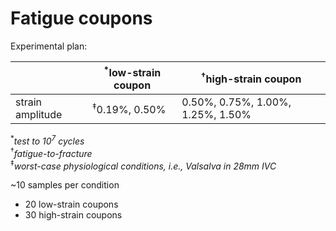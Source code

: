 # Fatigue coupons

Experimental plan: 

|                  | <sup>\*</sup>low-strain coupon | <sup>†</sup>high-strain coupon                |
| ---------------- | ----------------- | --------------------------------- |
| strain amplitude | <sup>‡</sup>0.19%, 0.50%      | 0.50%, 0.75%, 1.00%, 1.25%, 1.50% |

<sup>\*</sup>*test to 10<sup>7</sup> cycles*<br>
<sup>†</sup>*fatigue-to-fracture*<br>
<sup>‡</sup>*worst-case physiological conditions, i.e., Valsalva in 28mm IVC*

~10 samples per condition
* 20 low-strain coupons
* 30 high-strain coupons
